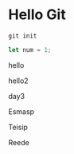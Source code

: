 # Hello Git

``git init``

```javascript
let num = 1;
```

hello

hello2

day3

Esmasp

Teisip

Reede
